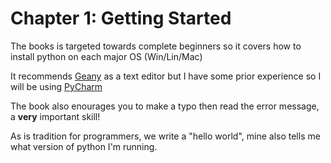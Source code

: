 # Chapter 1: Getting Started

The books is targeted towards complete beginners so it covers how to install python on each major OS (Win/Lin/Mac)

It recommends [Geany](https://www.geany.org/) as a text editor but I have some prior experience so I will be using [PyCharm](https://www.jetbrains.com/pycharm/)

The book also enourages you to make a typo then read the error message, a **very** important skill!

As is tradition for programmers, we write a "hello world", mine also tells me what version of python I'm running.